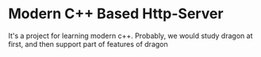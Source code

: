 # Modern C++ Based Http-Server

It's a project for learning modern c++. Probably, we would study dragon at first, and then support part of features of dragon

